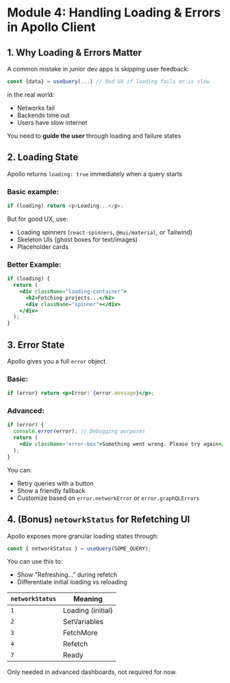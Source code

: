 # Module 4: Handling Loading & Errors in Apollo Client

## 1. Why Loading & Errors Matter

A common mistake in junior dev apps is skipping user feedback:

```js
const {data} = useQuery(...) // Bad UX if loading fails or is slow
```

in the real world:

- Networks fail
- Backends time out
- Users have slow internet

You need to **guide the user** through loading and failure states

## 2. Loading State

Apollo returns `loading: true` immediately when a query starts

### Basic example:

```js
if (loading) return <p>Loading...</p>;
```

But for good UX, use:

- Loading spinners (`react-spinners`, `@mui/material`, or Tailwind)
- Skeleton UIs (ghost boxes for text/images)
- Placeholder cards

### Better Example:

```jsx
if (loading) {
  return (
    <div className="loading-container">
      <h2>Fetching projects...</h2>
      <div className="spinner"></div>
    </div>
  );
}
```

## 3. Error State

Apollo gives you a full `error` object.

### Basic:

```jsx
if (error) return <p>Error: {error.message}</p>;
```

### Advanced:

```jsx
if (error) {
  console.error(error); // Debugging purposes
  return (
    <div className="error-box">Something went wrong. Please try again</div>
  );
}
```

You can:

- Retry queries with a button
- Show a friendly fallback
- Customize based on `error.networkError` or `error.graphQLErrors`

## 4. (Bonus) `netowrkStatus` for Refetching UI

Apollo exposes more granular loading states through:

```js
const { networkStatus } = useQuery(SOME_QUERY);
```

You can use this to:

- Show "Refreshing..." during refetch
- Differentiate initial loading vs reloading

| `networkStatus` | Meaning           |
| --------------- | ----------------- |
| `1`             | Loading (initial) |
| `2`             | SetVariables      |
| `3`             | FetchMore         |
| `4`             | Refetch           |
| `7`             | Ready             |

Only needed in advanced dashboards, not required for now.
